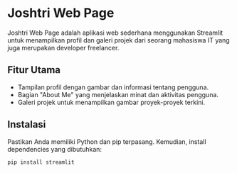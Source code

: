 # Joshtri Web Page

Joshtri Web Page adalah aplikasi web sederhana menggunakan Streamlit untuk menampilkan profil dan galeri projek dari seorang mahasiswa IT yang juga merupakan developer freelancer.

## Fitur Utama

- Tampilan profil dengan gambar dan informasi tentang pengguna.
- Bagian "About Me" yang menjelaskan minat dan aktivitas pengguna.
- Galeri projek untuk menampilkan gambar proyek-proyek terkini.

## Instalasi

Pastikan Anda memiliki Python dan pip terpasang. Kemudian, install dependencies yang dibutuhkan:

```bash
pip install streamlit
